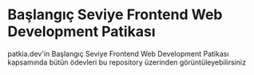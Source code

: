 # Başlangıç Seviye Frontend Web Development Patikası
patkia.dev'in Başlangıç Seviye Frontend Web Development Patikası kapsamında bütün ödevleri bu repository üzerinden görüntüleyebilirsiniz
